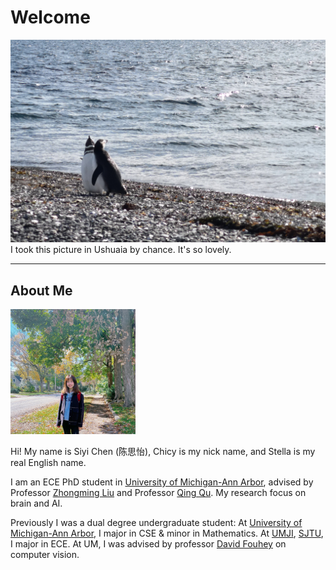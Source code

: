 # Welcome

![](heading.jpg)
I took this picture in Ushuaia by chance. It's so lovely.

------
## About Me

<img src="Self/myimg.jpeg" alt="me" width="200"/> 

Hi! My name is Siyi Chen (陈思怡), Chicy is my nick name, and Stella is my real English name.

I am an ECE PhD student in [University of Michigan-Ann Arbor](https://cse.engin.umich.edu/), advised by Professor [Zhongming Liu](https://libi.engin.umich.edu/profile/zhongming-liu/) and Professor [Qing Qu](https://qingqu.engin.umich.edu/). My research focus on brain and AI.

Previously I was a dual degree undergraduate student: At [University of Michigan-Ann Arbor](https://cse.engin.umich.edu/), I major in CSE & minor in Mathematics. At [UMJI](https://www.ji.sjtu.edu.cn/), [SJTU](https://en.sjtu.edu.cn/), I major in ECE. At UM, I was advised by professor [David Fouhey](https://web.eecs.umich.edu/~fouhey/) on computer vision.

<!-- ------ -->
<!-- ## Resources -->

<!-- 1. [Research](research.md) -->

<!-- 2. [Project](project.md) -->

<!-- 3. [Teaching](teaching.md) -->

<!-- 4. [Game](game.md) -->

<!-- 5. [Miscellaneous](miscellaneous.md) -->
